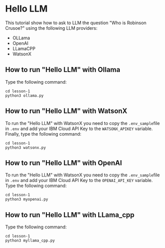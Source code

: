 # Hello LLM

This tutorial show how to ask to LLM the question "Who is Robinson Crusoe?" using the following LLM providers:

* OLLama
* OpenAI
* LLamaCPP
* WatsonX

## How to run "Hello LLM" with Ollama

Type the following command:
```
cd lesson-1
python3 ollama.py
```

## How to run "Hello LLM" with WatsonX

To run the "Hello LLM" with WatsonX you need to copy the `.env_sample`file in `.env` and add your IBM Cloud API Key to the `WATSONX_APIKEY` variable. Finally, type the following command:
```
cd lesson-1
python3 watsonx.py
```

## How to run "Hello LLM" with OpenAI

To run the "Hello LLM" with WatsonX you need to copy the `.env_sample`file in `.env` and add your IBM Cloud API Key to the `OPENAI_API_KEY` variable. Type the following command:
```
cd lesson-1
python3 myopenai.py
```

## How to run "Hello LLM" with LLama_cpp

Type the following command:
```
cd lesson-1
python3 myllama_cpp.py
```
